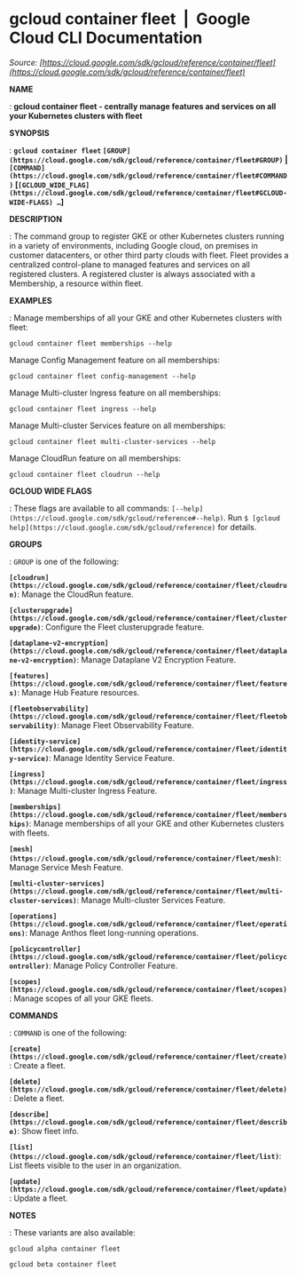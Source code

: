# gcloud container fleet  |  Google Cloud CLI Documentation

*Source: [https://cloud.google.com/sdk/gcloud/reference/container/fleet](https://cloud.google.com/sdk/gcloud/reference/container/fleet)*

**NAME**

: **gcloud container fleet - centrally manage features and services on all your Kubernetes clusters with fleet**

**SYNOPSIS**

: **`gcloud container fleet` `[GROUP](https://cloud.google.com/sdk/gcloud/reference/container/fleet#GROUP)` | `[COMMAND](https://cloud.google.com/sdk/gcloud/reference/container/fleet#COMMAND)` [`[GCLOUD_WIDE_FLAG](https://cloud.google.com/sdk/gcloud/reference/container/fleet#GCLOUD-WIDE-FLAGS) …`]**

**DESCRIPTION**

: The command group to register GKE or other Kubernetes clusters running in a
variety of environments, including Google cloud, on premises in customer
datacenters, or other third party clouds with fleet. Fleet provides a
centralized control-plane to managed features and services on all registered
clusters.
A registered cluster is always associated with a Membership, a resource within
fleet.

**EXAMPLES**

: Manage memberships of all your GKE and other Kubernetes clusters with fleet:

```
gcloud container fleet memberships --help
```

Manage Config Management feature on all memberships:

```
gcloud container fleet config-management --help
```

Manage Multi-cluster Ingress feature on all memberships:

```
gcloud container fleet ingress --help
```

Manage Multi-cluster Services feature on all memberships:

```
gcloud container fleet multi-cluster-services --help
```

Manage CloudRun feature on all memberships:

```
gcloud container fleet cloudrun --help
```

**GCLOUD WIDE FLAGS**

: These flags are available to all commands: `[--help](https://cloud.google.com/sdk/gcloud/reference#--help)`.
Run `$ [gcloud help](https://cloud.google.com/sdk/gcloud/reference)` for details.

**GROUPS**

: ``GROUP`` is one of the following:

**`[cloudrun](https://cloud.google.com/sdk/gcloud/reference/container/fleet/cloudrun)`**:
Manage the CloudRun feature.

**`[clusterupgrade](https://cloud.google.com/sdk/gcloud/reference/container/fleet/clusterupgrade)`**:
Configure the Fleet clusterupgrade feature.

**`[dataplane-v2-encryption](https://cloud.google.com/sdk/gcloud/reference/container/fleet/dataplane-v2-encryption)`**:
Manage Dataplane V2 Encryption Feature.

**`[features](https://cloud.google.com/sdk/gcloud/reference/container/fleet/features)`**:
Manage Hub Feature resources.

**`[fleetobservability](https://cloud.google.com/sdk/gcloud/reference/container/fleet/fleetobservability)`**:
Manage Fleet Observability Feature.

**`[identity-service](https://cloud.google.com/sdk/gcloud/reference/container/fleet/identity-service)`**:
Manage Identity Service Feature.

**`[ingress](https://cloud.google.com/sdk/gcloud/reference/container/fleet/ingress)`**:
Manage Multi-cluster Ingress Feature.

**`[memberships](https://cloud.google.com/sdk/gcloud/reference/container/fleet/memberships)`**:
Manage memberships of all your GKE and other Kubernetes clusters with fleets.

**`[mesh](https://cloud.google.com/sdk/gcloud/reference/container/fleet/mesh)`**:
Manage Service Mesh Feature.

**`[multi-cluster-services](https://cloud.google.com/sdk/gcloud/reference/container/fleet/multi-cluster-services)`**:
Manage Multi-cluster Services Feature.

**`[operations](https://cloud.google.com/sdk/gcloud/reference/container/fleet/operations)`**:
Manage Anthos fleet long-running operations.

**`[policycontroller](https://cloud.google.com/sdk/gcloud/reference/container/fleet/policycontroller)`**:
Manage Policy Controller Feature.

**`[scopes](https://cloud.google.com/sdk/gcloud/reference/container/fleet/scopes)`**:
Manage scopes of all your GKE fleets.

**COMMANDS**

: ``COMMAND`` is one of the following:

**`[create](https://cloud.google.com/sdk/gcloud/reference/container/fleet/create)`**:
Create a fleet.

**`[delete](https://cloud.google.com/sdk/gcloud/reference/container/fleet/delete)`**:
Delete a fleet.

**`[describe](https://cloud.google.com/sdk/gcloud/reference/container/fleet/describe)`**:
Show fleet info.

**`[list](https://cloud.google.com/sdk/gcloud/reference/container/fleet/list)`**:
List fleets visible to the user in an organization.

**`[update](https://cloud.google.com/sdk/gcloud/reference/container/fleet/update)`**:
Update a fleet.

**NOTES**

: These variants are also available:

```
gcloud alpha container fleet
```

```
gcloud beta container fleet
```